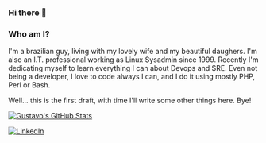 ### Hi there 👋

<!--
**gustavoantao/gustavoantao** is a ✨ _special_ ✨ repository because its `README.md` (this file) appears on your GitHub profile.

Here are some ideas to get you started:

- 🔭 I’m currently working on ...
- 🌱 I’m currently learning ...
- 👯 I’m looking to collaborate on ...
- 🤔 I’m looking for help with ...
- 💬 Ask me about ...
- 📫 How to reach me: ...
- 😄 Pronouns: ...
- ⚡ Fun fact: ...
-->

### Who am I?

I'm a brazilian guy, living with my lovely wife and my beautiful daughers. I'm also an I.T. professional working as Linux Sysadmin since 1999. Recently I'm dedicating myself to learn everything I can about Devops and SRE.
Even not being a developer, I love to code always I can, and I do it using mostly PHP, Perl or Bash.

Well... this is the first draft, with time I'll write some other things here.
Bye!

[![Gustavo's GitHub Stats](https://github-readme-stats.vercel.app/api?username=gustavoantao&show_icons=true)](https://github.com/gustavoantao)

<a href="https://www.linkedin.com/in/gustavo-antao/"><img alt="LinkedIn" src="https://img.shields.io/badge/LinkedIn-Gustavo%20Ant%C3%A3o-blue?style=flat-%20%20%20%20square&logo=linkedin"><br></a>
